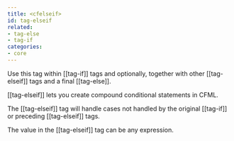 ```yaml
---
title: <cfelseif>
id: tag-elseif
related:
- tag-else
- tag-if
categories:
- core
---
```


Use this tag within [[tag-if]] tags and optionally, together with other [[tag-elseif]] tags and a final [[tag-else]].

[[tag-elseif]] lets you create compound conditional statements in CFML.

The [[tag-elseif]] tag will handle cases not handled by the original [[tag-if]] or preceding [[tag-elseif]]
tags.

The value in the [[tag-elseif]] tag can be any expression.
